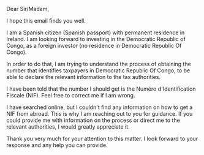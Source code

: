 Dear Sir/Madam,

I hope this email finds you well.

I am a Spanish citizen (Spanish passport) with permanent residence in Ireland. I am looking forward to investing in the Democratic Republic of Congo, as a foreign investor (no residence in Democratic Republic Of Congo).

In order to do that, I am trying to understand the process of obtaining the number that identifies taxpayers in Democratic Republic Of Congo, to be able to declare the relevant information to the tax authorities.

I have been told that the number I should get is the Numéro d'Identification Fiscale (NIF). Feel free to correct me if I am wrong.

I have searched online, but I couldn't find any information on how to get a NIF from abroad. This is why I am reaching out to you for guidance. If you could provide me with information on the process or direct me to the relevant authorities, I would greatly appreciate it.

Thank you very much for your attention to this matter. I look forward to your response and any help you can provide.